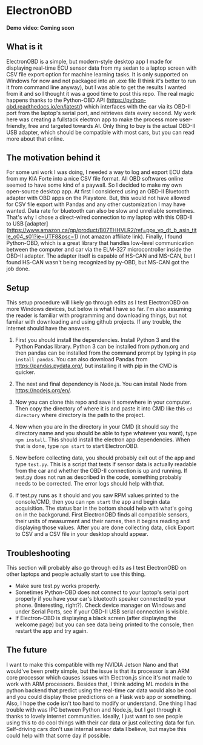 # ElectronOBD
#### Demo video: Coming soon
## What is it
ElectronOBD is a simple, but modern-style desktop app I made for displaying real-time ECU sensor data from my sedan to a laptop screen with CSV file export option for machine learning tasks. It is only supported on Windows for now and not packaged into an .exe file (I think it's better to run it from command line anyway), but I was able to get the results I wanted from it and so I thought it was a good time to post this repo. The real magic happens thanks to the Python-OBD API (https://python-obd.readthedocs.io/en/latest/) which interfaces with the car via its OBD-II port from the laptop's serial port, and retrieves data every second. My work here was creating a fullstack electron app to make the process more user-friendly, free and targeted towards AI. Only thing to buy is the actual OBD-II USB adapter, which should be compatible with most cars, but you can read more about that online.

## The motivation behind it
For some uni work I was doing, I needed a way to log and export ECU data from my KIA Forte into a nice CSV file format. All OBD softwares online seemed to have some kind of a paywall. So I decided to make my own open-source desktop app. At first I considered using an OBD-II Bluetooth adapter with OBD apps on the Playstore. But, this would not have allowed for CSV file export with Pandas and any other customization I may have wanted. Data rate for bluetooth can also be slow and unreliable sometimes. That's why I chose a direct-wired connection to my laptop with this OBD-II to USB [adapter] (https://www.amazon.ca/gp/product/B07THHVLR2/ref=ppx_yo_dt_b_asin_title_o04_s01?ie=UTF8&psc=1) (not amazon affiliate link). Finally, I found Python-OBD, which is a great library that handles low-level communication between the computer and car via the ELM-327 microcontroller inside the OBD-II adapter. The adapter itself is capable of HS-CAN and MS-CAN, but I found HS-CAN wasn't being recognized by py-OBD, but MS-CAN got the job done.

## Setup
This setup procedure will likely go through edits as I test ElectronOBD on more Windows devices, but below is what I have so far. I'm also assuming the reader is familiar with programming and downloading things, but not familar with downloading and using github projects. If any trouble, the internet should have the answers.

1) First you should install the dependencies. Install Python 3 and the Python Pandas library. Python 3 can be installed from python.org and then pandas can be installed from the command prompt by typing in ```pip install pandas```. You can also download Pandas from https://pandas.pydata.org/, but installing it with pip in the CMD is quicker.

2) The next and final dependency is Node.js. You can install Node from https://nodejs.org/en/. 

3) Now you can clone this repo and save it somewhere in your computer. Then copy the directory of where it is and paste it into CMD like this ```cd directory``` where directory is the path to the project. 

4) Now when you are in the directory in your CMD (it should say the directory name and you should be able to type whatever you want), type ```npm install```. This should install the electron app dependencies. When that is done, type ```npm start```  to start ElectronOBD.

5) Now before collecting data, you should probably exit out of the app and type ```test.py```. This is a script that tests if sensor data is actually readable from the car and whether the OBD-II connection is up and running. If test.py does not run as described in the code, something probably needs to be corrected. The error logs should help with that. 

6) If test.py runs as it should and you saw RPM values printed to the console/CMD, then you can ```npm start``` the app and begin data acquisition. The status bar in the bottom should help with what's going on in the backgorund. First ElectronOBD finds all compatible sensors, their units of measurment and their names, then it begins reading and displaying those values. After you are done collecting data, click Export to CSV and a CSV file in your desktop should appear. 

## Troubleshooting
This section will probably also go through edits as I test ElectronOBD on other laptops and people actually start to use this thing.
- Make sure test.py works properly.
- Sometimes Python-OBD does not connect to your laptop's serial port properly if you have your car's bluetooth speaker connected to your phone. (Interesting, right?). Check device manager on Windows and under Serial Ports, see if your OBD-II USB serial connection is visible.
- If Electron-OBD is displaying a black screen (after displaying the welcome page) but you can see data being printed to the console, then restart the app and try again.

## The future
I want to make this compatible with my NVIDIA Jetson Nano and that would've been pretty simple, but the issue is that its processor is an ARM core processor which causes issues with Electron.js since it's not made to work with ARM processors. Besides that, I think adding ML models in the python backend that predict using the real-time car data would also be cool and you could display those predictions on a Flask web app or something. Also, I hope the code isn't too hard to modify or understand. One thing I had trouble with was IPC between Python and Node.js, but I got through it thanks to lovely internet communities.
Ideally, I just want to see people using this to do cool things with their car data or just collecting data for fun. Self-driving cars don't use internal sensor data I believe, but maybe this could help with that some day if possible.


